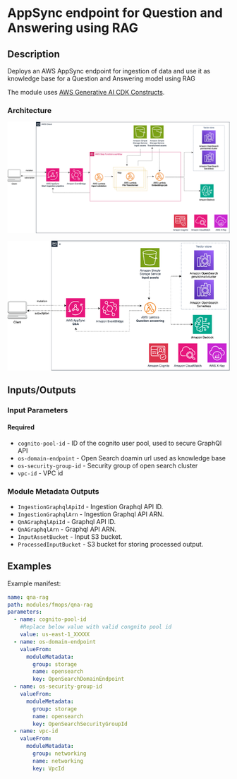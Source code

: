 # AppSync endpoint for Question and Answering using RAG

## Description

Deploys an AWS AppSync endpoint for ingestion of data and use it as knowledge base for a Question and Answering model using RAG 

The module uses [AWS Generative AI CDK Constructs](https://github.com/awslabs/generative-ai-cdk-constructs/tree/main).

### Architecture
![AWS Appsync Ingestion Endpoint Module Architecture](docs/_static/ingestion_architecture.png "AWS Appsync Ingestion Endpoint Module Architecture")

![AWS Appsync Question and Answering Endpoint Module Architecture](docs/_static/architecture.png "AWS Appsync Question and Answering RAG module Endpoint Module Architecture")

## Inputs/Outputs

### Input Parameters

#### Required

- `cognito-pool-id` - ID of the cognito user pool, used to secure GraphQl API
- `os-domain-endpoint` - Open Search doamin url used as knowledge base
- `os-security-group-id` - Security group of open search cluster
- `vpc-id` - VPC id

### Module Metadata Outputs

- `IngestionGraphqlApiId` - Ingestion Graphql API ID.
- `IngestionGraphqlArn` - Ingestion Graphql API ARN.
- `QnAGraphqlApiId` - Graphql API ID.
- `QnAGraphqlArn` - Graphql API ARN.
- `InputAssetBucket` - Input S3 bucket.
- `ProcessedInputBucket` - S3 bucket for storing processed output.

## Examples

Example manifest:

```yaml
name: qna-rag
path: modules/fmops/qna-rag
parameters:
  - name: cognito-pool-id
    #Replace below value with valid congnito pool id
    value: us-east-1_XXXXX
  - name: os-domain-endpoint
    valueFrom:
      moduleMetadata:
        group: storage
        name: opensearch
        key: OpenSearchDomainEndpoint
  - name: os-security-group-id
    valueFrom:
      moduleMetadata:
        group: storage
        name: opensearch
        key: OpenSearchSecurityGroupId
  - name: vpc-id
    valueFrom:
      moduleMetadata:
        group: networking
        name: networking
        key: VpcId

```
